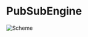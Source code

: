 # PubSubEngine

<img src="https://drive.google.com/file/d/1ivjsesXFjTZNYzxUzcN9elFkf6_XhD-h/view?usp=share_link" alt="Scheme">

